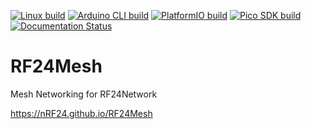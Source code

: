 [![Linux build](https://github.com/nRF24/RF24Mesh/actions/workflows/build_linux.yml/badge.svg)](https://github.com/nRF24/RF24Mesh/actions/workflows/build_linux.yml)
[![Arduino CLI build](https://github.com/nRF24/RF24Mesh/actions/workflows/build_arduino.yml/badge.svg)](https://github.com/nRF24/RF24Mesh/actions/workflows/build_arduino.yml)
[![PlatformIO build](https://github.com/nRF24/RF24Mesh/actions/workflows/build_platformIO.yml/badge.svg)](https://github.com/nRF24/RF24Mesh/actions/workflows/build_platformIO.yml)
[![Pico SDK build](https://github.com/nRF24/RF24Mesh/actions/workflows/build_rp2xxx.yml/badge.svg)](https://github.com/nRF24/RF24Mesh/actions/workflows/build_rp2xxx.yml)
[![Documentation Status](https://readthedocs.org/projects/rf24mesh/badge/?version=latest)](https://rf24mesh.readthedocs.io/en/latest/?badge=latest)

RF24Mesh
========
Mesh Networking for RF24Network

https://nRF24.github.io/RF24Mesh
